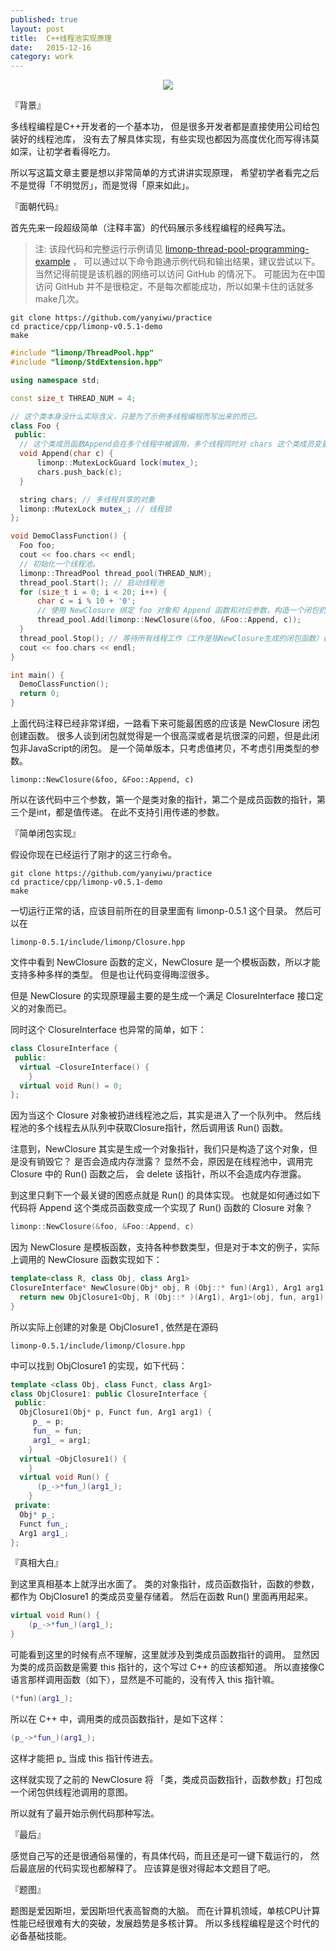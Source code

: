 ```yaml
---
published: true
layout: post
title:  C++线程池实现原理 
date:   2015-12-16
category: work
---
```


<center>
<img src="http://7viirv.com1.z0.glb.clouddn.com/Einstein.jpg" class="photo"></img>
</center>

『背景』

多线程编程是C++开发者的一个基本功，
但是很多开发者都是直接使用公司给包装好的线程池库，
没有去了解具体实现，有些实现也都因为高度优化而写得讳莫如深，让初学者看得吃力。

所以写这篇文章主要是想以非常简单的方式讲讲实现原理，
希望初学者看完之后不是觉得「不明觉厉」，而是觉得「原来如此」。

『面朝代码』

首先先来一段超级简单（注释丰富）的代码展示多线程编程的经典写法。

> 注: 该段代码和完整运行示例请见 [limonp-thread-pool-programming-example] ，
可以通过以下命令跑通示例代码和输出结果，建议尝试以下。当然记得前提是该机器的网络可以访问 GitHub 的情况下。
可能因为在中国访问 GitHub 并不是很稳定，不是每次都能成功，所以如果卡住的话就多make几次。
> 
```
git clone https://github.com/yanyiwu/practice
cd practice/cpp/limonp-v0.5.1-demo
make
```

```cpp
#include "limonp/ThreadPool.hpp"
#include "limonp/StdExtension.hpp"

using namespace std;

const size_t THREAD_NUM = 4;

// 这个类本身没什么实际含义，只是为了示例多线程编程而写出来的而已。
class Foo {
 public:
  // 这个类成员函数Append会在多个线程中被调用，多个线程同时对 chars 这个类成员变量进行写操作，所以需要加锁保证线程安全。
  void Append(char c) {
      limonp::MutexLockGuard lock(mutex_);
      chars.push_back(c); 
  }

  string chars; // 多线程共享的对象
  limonp::MutexLock mutex_; // 线程锁
};

void DemoClassFunction() {
  Foo foo;
  cout << foo.chars << endl;
  // 初始化一个线程池。
  limonp::ThreadPool thread_pool(THREAD_NUM);
  thread_pool.Start(); // 启动线程池
  for (size_t i = 0; i < 20; i++) {
      char c = i % 10 + '0';
      // 使用 NewClosure 绑定 foo 对象和 Append 函数和对应参数，构造一个闭包扔进线程池中运行，关于这个 NewClosure 后面会讲。
      thread_pool.Add(limonp::NewClosure(&foo, &Foo::Append, c));
  }
  thread_pool.Stop(); // 等待所有线程工作（工作是指NewClosure生成的闭包函数）都完成，然后停止所有线程。
  cout << foo.chars << endl;
}

int main() {
  DemoClassFunction();
  return 0;
}
```

上面代码注释已经非常详细，一路看下来可能最困惑的应该是 NewClosure 闭包创建函数。
很多人谈到闭包就觉得是一个很高深或者是坑很深的问题，但是此闭包非JavaScript的闭包。
是一个简单版本，只考虑值拷贝，不考虑引用类型的参数。

```
limonp::NewClosure(&foo, &Foo::Append, c)
```

所以在该代码中三个参数，第一个是类对象的指针，第二个是成员函数的指针，第三个是int，都是值传递。
在此不支持引用传递的参数。

『简单闭包实现』

假设你现在已经运行了刚才的这三行命令。

```
git clone https://github.com/yanyiwu/practice
cd practice/cpp/limonp-v0.5.1-demo
make
```

一切运行正常的话，应该目前所在的目录里面有 limonp-0.5.1 这个目录。
然后可以在 

```
limonp-0.5.1/include/limonp/Closure.hpp
```

文件中看到 NewClosure 函数的定义，NewClosure 是一个模板函数，所以才能支持多种多样的类型。
但是也让代码变得晦涩很多。

但是 NewClosure 的实现原理最主要的是生成一个满足 ClosureInterface 接口定义的对象而已。

同时这个 ClosureInterface 也异常的简单，如下： 

```cpp
class ClosureInterface {
 public:
  virtual ~ClosureInterface() {
    }
  virtual void Run() = 0;
};
```

因为当这个 Closure 对象被扔进线程池之后，其实是进入了一个队列中。
然后线程池的多个线程去从队列中获取Closure指针，然后调用该 Run() 函数。

注意到，NewClosure 其实是生成一个对象指针，我们只是构造了这个对象，但是没有销毁它？
是否会造成内存泄露？
显然不会，原因是在线程池中，调用完 Closure 中的 Run() 函数之后，
会 delete 该指针，所以不会造成内存泄露。

到这里只剩下一个最关键的困惑点就是 Run() 的具体实现。
也就是如何通过如下代码将 Append 这个类成员函数变成一个实现了 Run() 函数的 Closure 对象？ 

```cpp
limonp::NewClosure(&foo, &Foo::Append, c)
```

因为 NewClosure 是模板函数，支持各种参数类型，但是对于本文的例子，实际上调用的 NewClosure 函数实现如下：

```cpp
template<class R, class Obj, class Arg1>
ClosureInterface* NewClosure(Obj* obj, R (Obj::* fun)(Arg1), Arg1 arg1) {
  return new ObjClosure1<Obj, R (Obj::* )(Arg1), Arg1>(obj, fun, arg1);
}
```

所以实际上创建的对象是 ObjClosure1 , 
依然是在源码

```
limonp-0.5.1/include/limonp/Closure.hpp
```

中可以找到 ObjClosure1 的实现，如下代码：

```cpp
template <class Obj, class Funct, class Arg1>
class ObjClosure1: public ClosureInterface {
 public:
  ObjClosure1(Obj* p, Funct fun, Arg1 arg1) {
     p_ = p;
     fun_ = fun;
     arg1_ = arg1;
    }
  virtual ~ObjClosure1() {
    }
  virtual void Run() {
      (p_->*fun_)(arg1_);
    }
 private:
  Obj* p_;
  Funct fun_;
  Arg1 arg1_;
};
```

『真相大白』

到这里真相基本上就浮出水面了。
类的对象指针，成员函数指针，函数的参数，都作为 ObjClosure1 的类成员变量存储着。
然后在函数 Run() 里面再用起来。

```cpp
virtual void Run() {
    (p_->*fun_)(arg1_);
}
```

可能看到这里的时候有点不理解，这里就涉及到类成员函数指针的调用。
显然因为类的成员函数是需要 this 指针的，这个写过 C++ 的应该都知道。
所以直接像C语言那样调用函数（如下），显然是不可能的，没有传入 this 指针嘛。

```cpp
(*fun)(arg1_);
```

所以在 C++ 中，调用类的成员函数指针，是如下这样：

```cpp
(p_->*fun_)(arg1_);
```

这样才能把 p_ 当成 this 指针传进去。

这样就实现了之前的 NewClosure 将 「类，类成员函数指针，函数参数」打包成一个闭包供线程池调用的意图。 

所以就有了最开始示例代码那种写法。

『最后』

感觉自己写的还是很通俗易懂的，有具体代码，而且还是可一键下载运行的，
然后最底层的代码实现也都解释了。
应该算是很对得起本文题目了吧。

『题图』

题图是爱因斯坦，爱因斯坦代表高智商的大脑。
而在计算机领域，单核CPU计算性能已经很难有大的突破，发展趋势是多核计算。
所以多线程编程是这个时代的必备基础技能。

[limonp-thread-pool-programming-example]:https://github.com/yanyiwu/practice/tree/master/cpp/limonp-v0.5.1-demo
